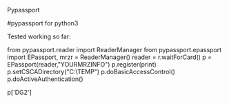 Pypassport

#pypassport for python3

Tested working so far:

from pypassport.reader import ReaderManager
from pypassport.epassport import EPassport, mrzr = ReaderManager()
reader = r.waitForCard()
p = EPassport(reader,"YOURMRZINFO")
p.register(print)
p.setCSCADirectory("C:\\TEMP")
p.doBasicAccessControl()
p.doActiveAuthentication()

p['DG2']


